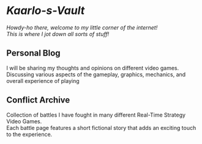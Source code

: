 # _*Kaarlo-s-Vault*_
_*Howdy-ho there, welcome to my little corner of the internet! \
This is where I jot down all sorts of stuff!*_

## Personal Blog
I will be sharing my thoughts and opinions on different video games. \
Discussing various aspects of the gameplay, graphics, mechanics, and overall experience of playing

## Conflict Archive
Collection of battles I have fought in many different Real-Time Strategy Video Games. \
Each battle page features a short fictional story that adds an exciting touch to the experience.
